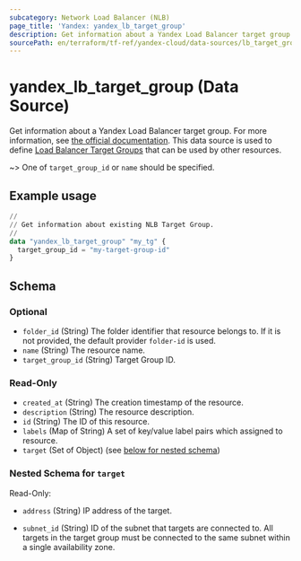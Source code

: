 ```yaml
---
subcategory: Network Load Balancer (NLB)
page_title: 'Yandex: yandex_lb_target_group'
description: Get information about a Yandex Load Balancer target group.
sourcePath: en/terraform/tf-ref/yandex-cloud/data-sources/lb_target_group.md
---
```


# yandex_lb_target_group (Data Source)

Get information about a Yandex Load Balancer target group. For more information, see [the official documentation](https://yandex.cloud/docs/load-balancer/quickstart).
This data source is used to define [Load Balancer Target Groups](https://yandex.cloud/docs/load-balancer/concepts/target-resources) that can be used by other resources.

~> One of `target_group_id` or `name` should be specified.

## Example usage

```terraform
//
// Get information about existing NLB Target Group.
//
data "yandex_lb_target_group" "my_tg" {
  target_group_id = "my-target-group-id"
}
```

<!-- schema generated by tfplugindocs -->
## Schema

### Optional

- `folder_id` (String) The folder identifier that resource belongs to. If it is not provided, the default provider `folder-id` is used.
- `name` (String) The resource name.
- `target_group_id` (String) Target Group ID.

### Read-Only

- `created_at` (String) The creation timestamp of the resource.
- `description` (String) The resource description.
- `id` (String) The ID of this resource.
- `labels` (Map of String) A set of key/value label pairs which assigned to resource.
- `target` (Set of Object) (see [below for nested schema](#nestedatt--target))

<a id="nestedatt--target"></a>
### Nested Schema for `target`

Read-Only:

- `address` (String) IP address of the target.

- `subnet_id` (String) ID of the subnet that targets are connected to. All targets in the target group must be connected to the same subnet within a single availability zone.

